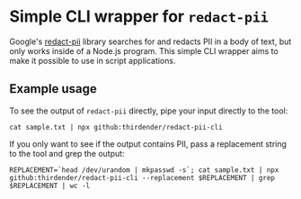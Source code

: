 # Simple CLI wrapper for `redact-pii`

Google's [redact-pii](https://github.com/solvvy/redact-pii) library searches for and redacts PII in a body of text, but only works inside of a Node.js program. This simple CLI wrapper aims to make it possible to use in script applications.


## Example usage

To see the output of `redact-pii` directly, pipe your input directly to the tool:

    cat sample.txt | npx github:thirdender/redact-pii-cli

If you only want to see if the output contains PII, pass a replacement string to the tool and grep the output:

    REPLACEMENT=`head /dev/urandom | mkpasswd -s`; cat sample.txt | npx github:thirdender/redact-pii-cli --replacement $REPLACEMENT | grep $REPLACEMENT | wc -l
